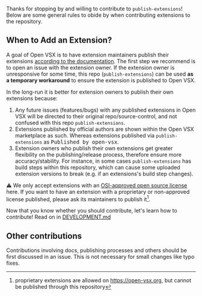 Thanks for stopping by and willing to contribute to `publish-extensions`! Below are some general rules to obide by when contributing extensions to the repository.

## When to Add an Extension?

A goal of Open VSX is to have extension maintainers publish their extensions [according to the documentation](https://github.com/eclipse/openvsx/wiki/Publishing-Extensions). The first step we recommend is to open an issue with the extension owner. If the extension owner is unresponsive for some time, this repo (`publish-extensions`) can be used **as a temporary workaround** to ensure the extension is published to Open VSX.

In the long-run it is better for extension owners to publish their own extensions because:

1. Any future issues (features/bugs) with any published extensions in Open VSX will be directed to their original repo/source-control, and not confused with this repo `publish-extensions`.
2. Extensions published by official authors are shown within the Open VSX marketplace as such. Whereas extensions published via `publish-extensions` as <kbd>Published by
   open-vsx</kbd>.
3. Extension owners who publish their own extensions get greater flexibility on the publishing/release process, therefore ensure more accuracy/stability. For instance, in some cases `publish-extensions` has build steps within this repository, which can cause some uploaded extension versions to break (e.g. if an extensions's build step changes).

⚠️ We only accept extensions with an [OSI-approved open source license](https://opensource.org/licenses) here. If you want to have an extension with a proprietary or non-approved license published, please ask its maintainers to publish it[^proprietary].

Now that you know whether you should contribute, let's learn how to contribute! Read on in [DEVELOPMENT.md](DEVELOPMENT.md)

## Other contributions

Contributions involving docs, publishing processes and others should be first discussed in an issue. This is not necessary for small changes like typo fixes.

[publish-extensions-job]: https://github.com/open-vsx/publish-extensions/blob/master/.github/workflows/publish-extensions.yml

[^proprietary]: proprietary extensions are allowed on https://open-vsx.org, but cannot be published through this repository


